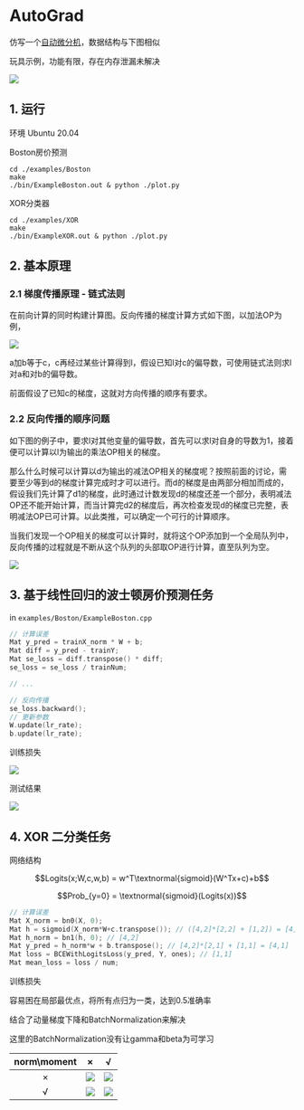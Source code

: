 # AutoGrad

仿写一个[自动微分机](https://www.paddlepaddle.org.cn/documentation/docs/zh/guides/advanced/autograd_cn.html)，数据结构与下图相似

玩具示例，功能有限，存在内存泄漏未解决

![](./assets/autograd.png)

## 1. 运行

环境 Ubuntu 20.04

Boston房价预测

```
cd ./examples/Boston
make
./bin/ExampleBoston.out & python ./plot.py
```

XOR分类器
```
cd ./examples/XOR
make
./bin/ExampleXOR.out & python ./plot.py
```

## 2. 基本原理

### 2.1 梯度传播原理 - 链式法则

在前向计算的同时构建计算图。反向传播的梯度计算方式如下图，以加法OP为例，

![](./assets/backward.png)

a加b等于c，c再经过某些计算得到l，假设已知l对c的偏导数，可使用链式法则求l对a和对b的偏导数。

前面假设了已知c的梯度，这就对方向传播的顺序有要求。

### 2.2 反向传播的顺序问题

如下图的例子中，要求l对其他变量的偏导数，首先可以求l对自身的导数为1，接着便可以计算以l为输出的乘法OP相关的梯度。

那么什么时候可以计算以d为输出的减法OP相关的梯度呢？按照前面的讨论，需要至少等到d的梯度计算完成时才可以进行。而d的梯度是由两部分相加而成的，假设我们先计算了d1的梯度，此时通过计数发现d的梯度还差一个部分，表明减法OP还不能开始计算，而当计算完d2的梯度后，再次检查发现d的梯度已完整，表明减法OP已可计算。以此类推，可以确定一个可行的计算顺序。

当我们发现一个OP相关的梯度可以计算时，就将这个OP添加到一个全局队列中，反向传播的过程就是不断从这个队列的头部取OP进行计算，直至队列为空。

![](./assets/example-graph.png)

## 3. 基于线性回归的波士顿房价预测任务

in `examples/Boston/ExampleBoston.cpp`

```C++
// 计算误差
Mat y_pred = trainX_norm * W + b;
Mat diff = y_pred - trainY;
Mat se_loss = diff.transpose() * diff;
se_loss = se_loss / trainNum;

// ...

// 反向传播
se_loss.backward();
// 更新参数
W.update(lr_rate);
b.update(lr_rate);
```

训练损失

![](./assets/boston/boston-train_loss.png)

测试结果

![](./assets/boston/boston-test.png)

## 4. XOR 二分类任务

网络结构

$$Logits(x;W,c,w,b) = w^T\textnormal{sigmoid}(W^Tx+c)+b$$

$$Prob_{y=0} = \textnormal{sigmoid}(Logits(x))$$


```C++
// 计算误差
Mat X_norm = bn0(X, 0);
Mat h = sigmoid(X_norm*W+c.transpose()); // ([4,2]*[2,2] + [1,2]) = [4,2]
Mat h_norm = bn1(h, 0); // [4,2]
Mat y_pred = h_norm*w + b.transpose(); // [4,2]*[2,1] + [1,1] = [4,1]
Mat loss = BCEWithLogitsLoss(y_pred, Y, ones); // [1,1]
Mat mean_loss = loss / num;
```

训练损失

容易困在局部最优点，将所有点归为一类，达到0.5准确率

结合了动量梯度下降和BatchNormalization来解决

这里的BatchNormalization没有让gamma和beta为可学习

|norm\moment|×|√|
|:---:|:---:|:---:|
|×|![](./assets/xor/train%20losses%20WITHOUT%20batchNorm%20or%20momentum.png)|![](./assets/xor/train%20losses%20WITH%20momentum.png)|
|√|![](./assets/xor/train%20losses%20WITH%20batchNorm.png)|![](./assets/xor/train%20losses%20WITH%20batchNorm%20%2B%20momentum.png)|
